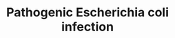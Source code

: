 ---
annotations:
- type: Pathway Ontology
  value: pathogenic Escherichia coli infection pathway
- type: Cell Type Ontology
  value: epithelial cell of small intestine
- type: Cell Type Ontology
  value: epithelial cell of large intestine
authors:
- Nsalomonis
- AlexanderPico
- MaintBot
- DeSl
- AMTan
- Khanspers
- Marvin M2
description: 'Sources: [http://www.genome.jp/kegg/pathway/hsa/hsa05130.html KEGG]
  Escherichia coli (commonly abbreviated E. coli) is a gram-negative, rod-shaped bacterium
  that is commonly found in the lower intestine of warm-blooded organisms (endotherms).
  Most E. coli strains are harmless, but some serotypes are pathogenic and can cause
  serious food poisoning in humans, and are occasionally responsible for product recalls.
  E. coli are also responsible for a majority of cases of urinary tract infections.
  The harmless strains are part of the normal flora of the gut, and can benefit their
  hosts by producing vitamin K2, and by preventing the establishment of pathogenic
  bacteria within the intestine.  Proteins on this pathway have targeted assays available
  via the [https://assays.cancer.gov/available_assays?wp_id=WP2272 CPTAC Assay Portal]'
last-edited: 2021-05-27
organisms:
- Homo sapiens
redirect_from:
- /index.php/Pathway:WP2272
- /instance/WP2272
schema-jsonld:
- '@context': https://schema.org/
  '@id': https://wikipathways.github.io/pathways/WP2272.html
  '@type': Dataset
  creator:
    '@type': Organization
    name: WikiPathways
  description: 'Sources: [http://www.genome.jp/kegg/pathway/hsa/hsa05130.html KEGG]
    Escherichia coli (commonly abbreviated E. coli) is a gram-negative, rod-shaped
    bacterium that is commonly found in the lower intestine of warm-blooded organisms
    (endotherms). Most E. coli strains are harmless, but some serotypes are pathogenic
    and can cause serious food poisoning in humans, and are occasionally responsible
    for product recalls. E. coli are also responsible for a majority of cases of urinary
    tract infections. The harmless strains are part of the normal flora of the gut,
    and can benefit their hosts by producing vitamin K2, and by preventing the establishment
    of pathogenic bacteria within the intestine.  Proteins on this pathway have targeted
    assays available via the [https://assays.cancer.gov/available_assays?wp_id=WP2272
    CPTAC Assay Portal]'
  keywords:
  - TUBA8
  - ROCK1
  - ARPC1A
  - TUBAL3
  - TLR4
  - CLDN1
  - Flagellar assembly
  - NleH
  - occludin-like
  - PRKCA
  - Phosphatidylethanolamine
  - Regulation of actin cytoskeleton
  - TUBB3
  - EspH
  - CDH1
  - NCK2
  - StxB
  - NleA
  - secretion system
  - actin-related protein 2/3 complex subunit 1B-like
  - TUBA3C
  - ARPC3
  - ARPC5L
  - YWHAZ
  - Apoptosis
  - EspG2
  - ARPC2
  - TUBB6
  - ARPC5
  - Bfp
  - CTTN
  - ACTB
  - ARHGEF2
  - NCK1
  - TUBB4
  - TLR5
  - TUBB4Q
  - ARPC1B
  - TUBB2B
  - Tight junction
  - NCL
  - WAS
  - CTNNB1
  - CD14
  - KRT18
  - TUBB
  - ABL1
  - EspF
  - WASL
  - TUBA1A
  - StxA
  - OCLN
  - TUBA1C
  - TUBB2A
  - ACTG1
  - ARPC4
  - FYN
  - HCLS1
  - YWHAQ
  - Tir
  - TUBB1
  - EspG
  - TUBA3D
  - TUBB8
  - Toll-like receptor signaling pathway
  - Adherens junction
  - EZR
  - Map
  - Eae
  - TUBA4A
  - Type III protein
  - ROCK2
  - CDC42
  - EspFU
  - TUBB2C
  - TUBA1B
  - ITGB1
  - LY96
  - TUBA3E
  - RHOA
  license: CC0
  name: Pathogenic Escherichia coli infection
seo: CreativeWork
title: Pathogenic Escherichia coli infection
wpid: WP2272
---